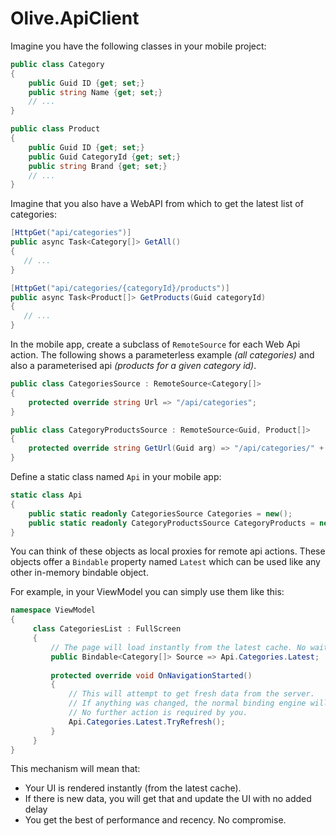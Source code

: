# Olive.ApiClient

Imagine you have the following classes in your mobile project:

```csharp
public class Category
{
    public Guid ID {get; set;}
    public string Name {get; set;}
    // ...
}

public class Product
{
    public Guid ID {get; set;}
    public Guid CategoryId {get; set;}
    public string Brand {get; set;}
    // ...
}
```

Imagine that you also have a WebAPI from which to get the latest list of categories:

```csharp
[HttpGet("api/categories")]
public async Task<Category[]> GetAll()
{
   // ...
}

[HttpGet("api/categories/{categoryId}/products")]
public async Task<Product[]> GetProducts(Guid categoryId)
{
   // ...
}
```

In the mobile app, create a subclass of `RemoteSource` for each Web Api action.
The following shows a parameterless example *(all categories)* and also a parameterised api *(products for a given category id)*.

```csharp
public class CategoriesSource : RemoteSource<Category[]>
{
    protected override string Url => "/api/categories";
}

public class CategoryProductsSource : RemoteSource<Guid, Product[]>
{
    protected override string GetUrl(Guid arg) => "/api/categories/" + arg;
}
```

Define a static class named `Api` in your mobile app:

```csharp
static class Api
{
    public static readonly CategoriesSource Categories = new();
    public static readonly CategoryProductsSource CategoryProducts = new();
}
```

You can think of these objects as local proxies for remote api actions.
These objects offer a `Bindable` property named `Latest` which can be used like any other in-memory bindable object.

For example, in your ViewModel you can simply use them like this: 

```csharp
namespace ViewModel
{
     class CategoriesList : FullScreen
     {
         // The page will load instantly from the latest cache. No waiting.
         public Bindable<Category[]> Source => Api.Categories.Latest;
         
         protected override void OnNavigationStarted()
         {   
             // This will attempt to get fresh data from the server. 
             // If anything was changed, the normal binding engine will update the UI.              
             // No further action is required by you.
             Api.Categories.Latest.TryRefresh(); 
         }
     }
}
```
This mechanism will mean that:
 - Your UI is rendered instantly (from the latest cache).
 - If there is new data, you will get that and update the UI with no added delay
 - You get the best of performance and recency. No compromise.
